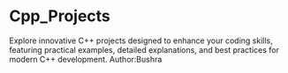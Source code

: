 # Cpp_Projects
Explore innovative C++ projects designed to enhance your coding skills, featuring practical examples, detailed explanations, and best practices for modern C++ development.
Author:Bushra

